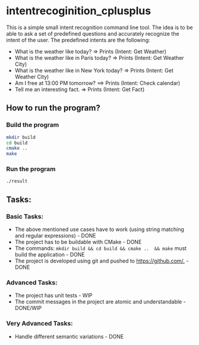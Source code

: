 # intentrecoginition_cplusplus #

This is a simple small intent recognition command line tool.
The idea is to be able to ask a set of predefined questions and accurately recognize the intent of the user. The predefined intents are the following:

* What is the weather like today? => Prints (Intent: Get Weather)
* What is the weather like in Paris today? => Prints (Intent: Get Weather City)
* What is the weather like in New York today? => Prints (Intent: Get Weather City)
* Am I free at 13:00 PM tomorrow? ==> Prints (Intent: Check calendar)
* Tell me an interesting fact. => Prints (Intent: Get Fact)

## How to run the program? ##

### Build the program ###

```bash
mkdir build
cd build
cmake ..
make 
```

### Run the program ###
```
./result 
```

## Tasks: ##

### Basic Tasks: ###
* The above mentioned use cases have to work (using string matching and regular expressions) - DONE
* The project has to be buildable with CMake - DONE
* The commands: `mkdir build && cd build && cmake ..  && make` must build the application - DONE
* The project is developed using git and pushed to <https://github.com/.> - DONE

### Advanced Tasks: ###
* The project has unit tests - WIP
* The commit messages in the project are atomic and understandable - DONE/WIP

### Very Advanced Tasks: ###
* Handle different semantic variations - DONE
